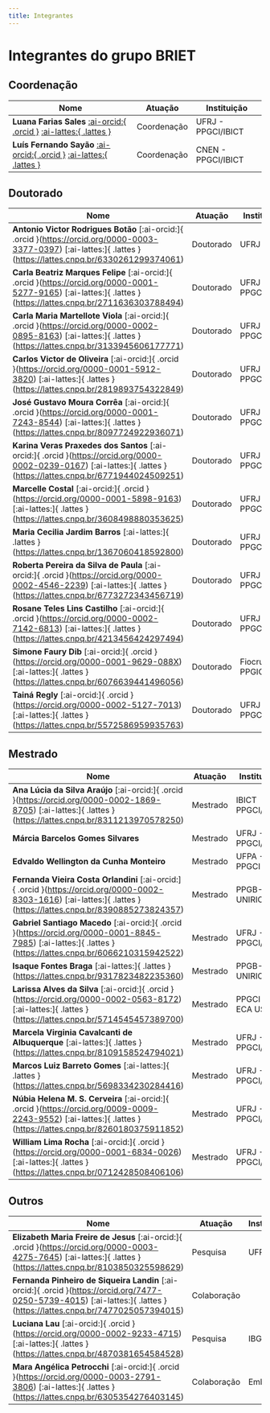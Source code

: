 ```yaml
---
title: Integrantes
---
```


# Integrantes do grupo BRIET

## Coordenação
| **Nome** | **Atuação** | **Instituição** |
|---|---|---|
| **Luana Farias Sales** [:ai-orcid:{ .orcid }](http://orcid.org/0000-0002-3614-2356) [:ai-lattes:{ .lattes }](http://lattes.cnpq.br/9090064478702633) | Coordenação | UFRJ - PPGCI/IBICT 
| **Luís Fernando Sayão** [:ai-orcid:{ .orcid }](https://orcid.org/0000-0002-6970-0553) [:ai-lattes:{ .lattes }](http://lattes.cnpq.br/3422623122948389) | Coordenação | CNEN - PPGCI/IBICT |

## Doutorado
| **Nome** | **Atuação** | **Instituição** |
|---|---|---|
| **Antonio Victor Rodrigues Botão** [:ai-orcid:]{ .orcid }(https://orcid.org/0000-0003-3377-0397) [:ai-lattes:]{ .lattes }(https://lattes.cnpq.br/6330261299374061) | Doutorado | UFRJ |
| **Carla Beatriz Marques Felipe** [:ai-orcid:]{ .orcid }(https://orcid.org/0000-0001-5277-9165) [:ai-lattes:]{ .lattes }(https://lattes.cnpq.br/2711636303788494) | Doutorado | UFRJ - PPGCI/IBICT |
| **Carla Maria Martellote Viola** [:ai-orcid:]{ .orcid }(https://orcid.org/0000-0002-0895-8163) [:ai-lattes:]{ .lattes }(https://lattes.cnpq.br/3133945606177771) | Doutorado | UFRJ - PPGCI/IBICT |
| **Carlos Victor de Oliveira** [:ai-orcid:]{ .orcid }(https://orcid.org/0000-0001-5912-3820) [:ai-lattes:]{ .lattes }(https://lattes.cnpq.br/2819893754322849) | Doutorado | UFRJ - PPGCI/IBICT |
| **José Gustavo Moura Corrêa** [:ai-orcid:]{ .orcid }(https://orcid.org/0000-0001-7243-8544) [:ai-lattes:]{ .lattes }(https://lattes.cnpq.br/8097724922936071) | Doutorado | UFRJ - PPGCI/IBICT |
| **Karina Veras Praxedes dos Santos** [:ai-orcid:]{ .orcid }(https://orcid.org/0000-0002-0239-0167) [:ai-lattes:]{ .lattes }(https://lattes.cnpq.br/6771944024509251) | Doutorado | UFRJ - PPGCI/IBICT |
| **Marcelle Costal** [:ai-orcid:]{ .orcid }(https://orcid.org/0000-0001-5898-9163) [:ai-lattes:]{ .lattes }(https://lattes.cnpq.br/3608498880353625) | Doutorado | UFRJ - PPGCI/IBICT |
| **Maria Cecilia Jardim Barros** [:ai-lattes:]{ .lattes }(https://lattes.cnpq.br/1367060418592800) | Doutorado | UFRJ - PPGCI/IBICT |
| **Roberta Pereira da Silva de Paula** [:ai-orcid:]{ .orcid }(https://orcid.org/0000-0002-4546-2239) [:ai-lattes:]{ .lattes }(https://lattes.cnpq.br/6773272343456719) | Doutorado | UFRJ - PPGCI/IBICT |
| **Rosane Teles Lins Castilho** [:ai-orcid:]{ .orcid }(https://orcid.org/0000-0002-7142-6813) [:ai-lattes:]{ .lattes }(https://lattes.cnpq.br/4213456424297494) | Doutorado | UFRJ - PPGCI/IBICT |
| **Simone Faury Dib** [:ai-orcid:]{ .orcid }(https://orcid.org/0000-0001-9629-088X) [:ai-lattes:]{ .lattes }(https://lattes.cnpq.br/6076639441496056) | Doutorado | Fiocruz - PPGICS |
| **Tainá Regly** [:ai-orcid:]{ .orcid }(https://orcid.org/0000-0002-5127-7013) [:ai-lattes:]{ .lattes }(https://lattes.cnpq.br/5572586959935763) | Doutorado | UFRJ - PPGCI/IBICT |

## Mestrado

| **Nome** | **Atuação** | **Instituição** |
|---|---|---|
| **Ana Lúcia da Silva Araújo** [:ai-orcid:]{ .orcid }(https://orcid.org/0000-0002-1869-8705) [:ai-lattes:]{ .lattes }(https://lattes.cnpq.br/8311213970578250) | Mestrado  | IBICT PPGCI/UFRJ |
| **Márcia Barcelos Gomes Silvares** | Mestrado  | UFRJ - PPGCI/IBICT |
| **Edvaldo Wellington da Cunha Monteiro** | Mestrado | UFPA - PPGCI |
| **Fernanda Vieira Costa Orlandini** [:ai-orcid:]{ .orcid }(https://orcid.org/0000-0002-8303-1616) [:ai-lattes:]{ .lattes }(https://lattes.cnpq.br/8390885273824357) | Mestrado | PPGB-UNIRIO  |
| **Gabriel Santiago Macedo** [:ai-orcid:]{ .orcid }(https://orcid.org/0000-0001-8845-7985) [:ai-lattes:]{ .lattes }(https://lattes.cnpq.br/6066210315942522) | Mestrado | UFRJ - PPGCI/IBICT |
| **Isaque Fontes Braga** [:ai-lattes:]{ .lattes }(https://lattes.cnpq.br/9317823482235360) | Mestrado | PPGB-UNIRIO  |
| **Larissa Alves da Silva** [:ai-orcid:]{ .orcid }(https://orcid.org/0000-0002-0563-8172) [:ai-lattes:]{ .lattes }(https://lattes.cnpq.br/5714545457389700) | Mestrado | PPGCI - ECA USP |
| **Marcela Virginia Cavalcanti de Albuquerque** [:ai-lattes:]{ .lattes }(https://lattes.cnpq.br/8109158524794021) | Mestrado | UFRJ - PPGCI/IBICT |
| **Marcos Luiz Barreto Gomes**  [:ai-lattes:]{ .lattes }(https://lattes.cnpq.br/5698334230284416) | Mestrado | UFRJ - PPGCI/IBICT |
| **Núbia Helena M. S. Cerveira** [:ai-orcid:]{ .orcid }(https://orcid.org/0009-0009-2243-9552) [:ai-lattes:]{ .lattes }(https://lattes.cnpq.br/8260180375911852) | Mestrado | UFRJ - PPGCI/IBICT |
| **William Lima Rocha** [:ai-orcid:]{ .orcid }(https://orcid.org/0000-0001-6834-0026) [:ai-lattes:]{ .lattes }(https://lattes.cnpq.br/0712428508406106) | Mestrado | UFRJ - PPGCI/IBICT |

## Outros

| **Nome** | **Atuação** | **Instituição** |
|---|---|---|
| **Elizabeth Maria Freire de Jesus** [:ai-orcid:]{ .orcid }(https://orcid.org/0000-0003-4275-7645) [:ai-lattes:]{ .lattes }(https://lattes.cnpq.br/8103850325598629) | Pesquisa | UFRJ/NCE |
| **Fernanda Pinheiro de Siqueira Landin**  [:ai-orcid:]{ .orcid }(https://orcid.org/7477-0250-5739-4015) [:ai-lattes:]{ .lattes }(https://lattes.cnpq.br/7477025057394015) | Colaboração |  |
| **Luciana Lau** [:ai-orcid:]{ .orcid }(https://orcid.org/0000-0002-9233-4715) [:ai-lattes:]{ .lattes }(https://lattes.cnpq.br/4870381654584528) | Pesquisa | IBGE |
| **Mara Angélica Petrocchi** [:ai-orcid:]{ .orcid }(https://orcid.org/0000-0003-2791-3806) [:ai-lattes:]{ .lattes }(https://lattes.cnpq.br/6305354276403145) | Colaboração | Embrapa |
